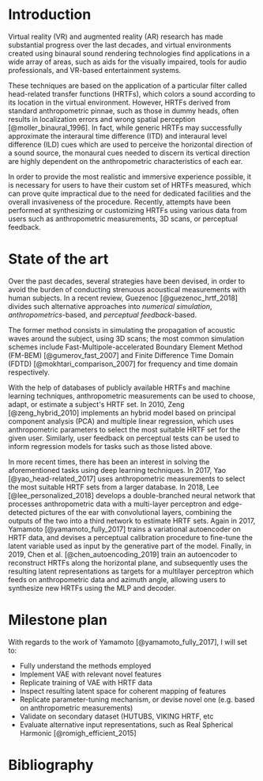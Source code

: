 # Introduction
Virtual reality (VR) and augmented reality (AR) research has made substantial progress over the last decades, and virtual environments created using binaural sound rendering technologies find applications in a wide array of areas, such as aids for the visually impaired, tools for audio professionals, and VR-based entertainment systems.

These techniques are based on the application of a particular filter called head-related transfer functions (HRTFs), which colors a sound according to its location in the virtual environment.
However, HRTFs derived from standard anthropometric pinnae, such as those in dummy heads, often results in localization errors and wrong spatial perception [@moller_binaural_1996].
In fact, while generic HRTFs may successfully approximate the interaural time difference (ITD) and interaural level difference (ILD) cues which are used to perceive the horizontal direction of a sound source, the monaural cues needed to discern its vertical direction are highly dependent on the anthropometric characteristics of each ear.

In order to provide the most realistic and immersive experience possible, it is necessary for users to have their custom set of HRTFs measured, which can prove quite impractical due to the need for dedicated facilities and the overall invasiveness of the procedure.
Recently, attempts have been performed at synthesizing or customizing HRTFs using various data from users such as anthropometric measurements, 3D scans, or perceptual feedback.


# State of the art
Over the past decades, several strategies have been devised, in order to avoid the burden of conducting strenuous acoustical measurements with human subjects.
In a recent review, Guezenoc [@guezenoc_hrtf_2018] divides such alternative approaches into _numerical simulation_, _anthropometrics_-based, and _perceptual feedback_-based.

The former method consists in simulating the propagation of acoustic waves around the subject, using 3D scans; the most common simulation schemes include Fast-Multipole-accelerated Boundary Element Method (FM-BEM) [@gumerov_fast_2007] and Finite Difference Time Domain (FDTD) [@mokhtari_comparison_2007] for frequency and time domain respectively.

With the help of databases of publicly available HRTFs and machine learning techniques, anthropometric measurements can be used to choose, adapt, or estimate a subject's HRTF set.
In 2010, Zeng [@zeng_hybrid_2010] implements an hybrid model based on principal component analysis (PCA) and multiple linear regression, which uses anthropometric parameters to select the most suitable HRTF set for the given user.
Similarly, user feedback on perceptual tests can be used to inform regression models for tasks such as those listed above.

In more recent times, there has been an interest in solving the aforementioned tasks using deep learning techniques.
In 2017, Yao [@yao_head-related_2017] uses anthropometric measurements to select the most suitable HRTF sets from a larger database.
In 2018, Lee [@lee_personalized_2018] develops a double-branched neural network that processes anthropometric data with a multi-layer perceptron and edge-detected pictures of the ear with convolutional layers, combining the outputs of the two into a third network to estimate HRTF sets.
Again in 2017, Yamamoto [@yamamoto_fully_2017] trains a variational autoencoder on HRTF data, and devises a perceptual calibration procedure to fine-tune the latent variable used as input by the generative part of the model.
Finally, in 2019, Chen et al. [@chen_autoencoding_2019] train an autoencoder to reconstruct HRTFs along the horizontal plane, and subsequently uses the resulting latent representations as targets for a multilayer perceptron which feeds on anthropometric data and azimuth angle, allowing users to synthesize new HRTFs using the MLP and decoder.



# Milestone plan
With regards to the work of Yamamoto [@yamamoto_fully_2017], I will set to:

- Fully understand the methods employed
- Implement VAE with relevant novel features
- Replicate training of VAE with HRTF data
- Inspect resulting latent space for coherent mapping of features
- Replicate parameter-tuning mechanism, or devise novel one (e.g. based on anthropometric measurements)
- Validate on secondary dataset (HUTUBS, VIKING HRTF, etc
- Evaluate alternative input representations, such as Real Spherical Harmonic [@romigh_efficient_2015]


# Bibliography
